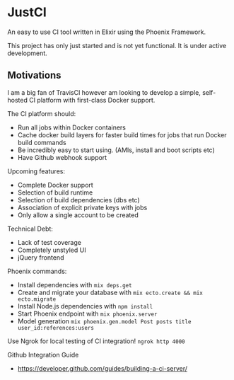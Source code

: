 # JustCI

An easy to use CI tool written in Elixir using the Phoenix Framework.

This project has only just started and is not yet functional. It is under active development.

## Motivations

I am a big fan of TravisCI however am looking to develop a simple, self-hosted
CI platform with first-class Docker support.

The CI platform should:
  * Run all jobs within Docker containers
  * Cache docker build layers for faster build times for jobs that run Docker build commands
  * Be incredibly easy to start using. (AMIs, install and boot scripts etc)
  * Have Github webhook support

Upcoming features:
  * Complete Docker support
  * Selection of build runtime
  * Selection of build dependencies (dbs etc)
  * Association of explicit private keys with jobs
  * Only allow a single account to be created

Technical Debt:
  * Lack of test coverage
  * Completely unstyled UI
  * jQuery frontend

Phoenix commands:
  * Install dependencies with `mix deps.get`
  * Create and migrate your database with `mix ecto.create && mix ecto.migrate`
  * Install Node.js dependencies with `npm install`
  * Start Phoenix endpoint with `mix phoenix.server`
  * Model generation `mix phoenix.gen.model Post posts title user_id:references:users`

Use Ngrok for local testing of CI integration!
`ngrok http 4000`

Github Integration Guide
  * https://developer.github.com/guides/building-a-ci-server/
